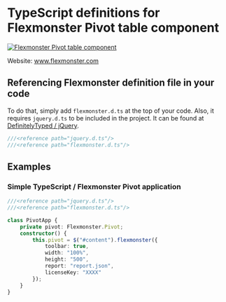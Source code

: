 # TypeScript definitions for Flexmonster Pivot table component
[![Flexmonster Pivot table component](https://s3.amazonaws.com/flexmonster/github/fm-github-cover.png)](http://flexmonster.com)

Website: www.flexmonster.com

## Referencing Flexmonster definition file in your code

To do that, simply add `flexmonster.d.ts` at the top of your code. Also, it requires `jquery.d.ts` to be included in the project. It can be found at [DefinitelyTyped / jQuery](https://github.com/DefinitelyTyped/DefinitelyTyped/blob/master/jquery/jquery.d.ts).
```typescript
///<reference path="jquery.d.ts"/>
///<reference path="flexmonster.d.ts"/>
```

## Examples
### Simple TypeScript / Flexmonster Pivot application 
```typescript
///<reference path="jquery.d.ts"/>
///<reference path="flexmonster.d.ts"/>

class PivotApp {
    private pivot: Flexmonster.Pivot;
    constructor() {
        this.pivot = $("#content").flexmonster({
            toolbar: true,
            width: "100%",
            height: "500",
            report: "report.json",
            licenseKey: "XXXX"
        });
    }
}
```
